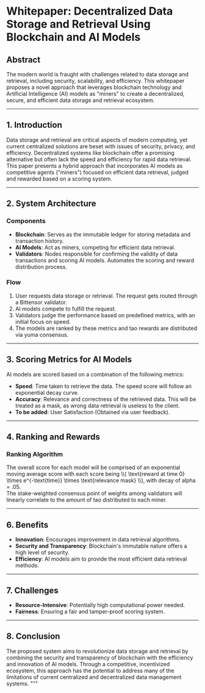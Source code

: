 # Whitepaper: Decentralized Data Storage and Retrieval Using Blockchain and AI Models

## Abstract
The modern world is fraught with challenges related to data storage and retrieval, including security, scalability, and efficiency. This whitepaper proposes a novel approach that leverages blockchain technology and Artificial Intelligence (AI) models as "miners" to create a decentralized, secure, and efficient data storage and retrieval ecosystem.

---

## 1. Introduction
Data storage and retrieval are critical aspects of modern computing, yet current centralized solutions are beset with issues of security, privacy, and efficiency. Decentralized systems like blockchain offer a promising alternative but often lack the speed and efficiency for rapid data retrieval. This paper presents a hybrid approach that incorporates AI models as competitive agents ("miners") focused on efficient data retrieval, judged and rewarded based on a scoring system.

---

## 2. System Architecture

### Components
- **Blockchain**: Serves as the immutable ledger for storing metadata and transaction history.
- **AI Models**: Act as miners, competing for efficient data retrieval.
- **Validators**: Nodes responsible for confirming the validity of data transactions and scoring AI models. Automates the scoring and reward distribution process.

### Flow
1. User requests data storage or retrieval. The request gets routed through a Bittensor validator.
2. AI models compete to fulfill the request.
3. Validators judge the performance based on predefined metrics, with an initial focus on speed.
4. The models are ranked by these metrics and tao rewards are distributed via yuma consensus.

---

## 3. Scoring Metrics for AI Models
AI models are scored based on a combination of the following metrics:
- **Speed**: Time taken to retrieve the data. The speed score will follow an exponential decay curve.
- **Accuracy**: Relevance and correctness of the retrieved data. This will be treated as a mask, as wrong data retrieval is useless to the client.
- **To be added**: User Satisfaction (Obtained via user feedback).

---

## 4. Ranking and Rewards

### Ranking Algorithm
The overall score for each model will be comprised of an exponential moving average score with each score being \\\\( \\text{reward at time 0} \\times e^{-\\text{time}} \\times \\text{relevance mask} \\\\), with decay of alpha = .05.  
The stake-weighted consensus point of weights among validators will linearly correlate to the amount of tao distributed to each miner.

---

## 6. Benefits
- **Innovation**: Encourages improvement in data retrieval algorithms.
- **Security and Transparency**: Blockchain's immutable nature offers a high level of security.
- **Efficiency**: AI models aim to provide the most efficient data retrieval methods.

---

## 7. Challenges
- **Resource-Intensive**: Potentially high computational power needed.
- **Fairness**: Ensuring a fair and tamper-proof scoring system.

---

## 8. Conclusion
The proposed system aims to revolutionize data storage and retrieval by combining the security and transparency of blockchain with the efficiency and innovation of AI models. Through a competitive, incentivized ecosystem, this approach has the potential to address many of the limitations of current centralized and decentralized data management systems.
"""
